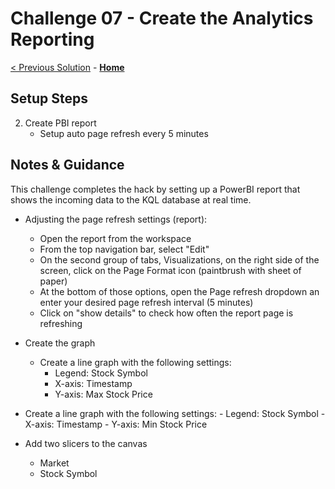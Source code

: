 <!-- REMOVE_ME # Challenge ${suffixNumber} - <Title of Challenge> - Coach's Guide  (remove this from your MD files if you are writing them manually, this is for the automation script) REMOVE_ME -->

<!-- REPLACE_ME (this section will be removed by the automation script) -->

# Challenge 07 - Create the Analytics Reporting

<!-- REPLACE_ME (this section will be removed by the automation script) -->

<!-- REMOVE_ME ${navigationLine} (remove this from your MD files if you are writing them manually, this is for the automation script) REMOVE_ME -->

<!-- REPLACE_ME (this section will be removed by the automation script) -->

[< Previous Solution](./Solution06.md) - **[Home](../README.md)**

<!-- REPLACE_ME (this section will be removed by the automation script) -->

## Setup Steps

2. Create PBI report
   - Setup auto page refresh every 5 minutes

## Notes & Guidance

This challenge completes the hack by setting up a PowerBI report that shows the incoming data to the KQL database at real time. 

- Adjusting the page refresh settings (report):
   - Open the report from the workspace
   -  From the top navigation bar, select "Edit"
   -  On the second group of tabs, Visualizations, on the right side of the screen, click on the Page Format icon (paintbrush with sheet of paper)
   -  At the bottom of those options, open the Page refresh dropdown an enter your desired page refresh interval (5 minutes)
   -  Click on "show details" to check how often the report page is refreshing

- Create the graph
   - Create a line graph with the following settings:
      - Legend: Stock Symbol
      - X-axis: Timestamp
      - Y-axis: Max Stock Price
- Create a line graph with the following settings:
      - Legend: Stock Symbol
      - X-axis: Timestamp
      - Y-axis: Min Stock Price      
- Add two slicers to the canvas
    - Market
    - Stock Symbol


